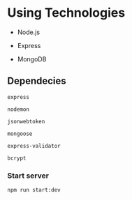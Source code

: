 # Using Technologies

-   Node.js

-   Express

-   MongoDB

## Dependecies

`express`

`nodemon`

`jsonwebtoken`

`mongoose`

`express-validator`

`bcrypt`

### Start server

`npm run start:dev`
